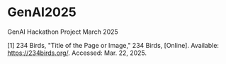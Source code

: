 # GenAI2025
GenAI Hackathon Project March 2025

[1] 234 Birds, "Title of the Page or Image," 234 Birds, [Online]. Available: https://234birds.org/. Accessed: Mar. 22, 2025.
